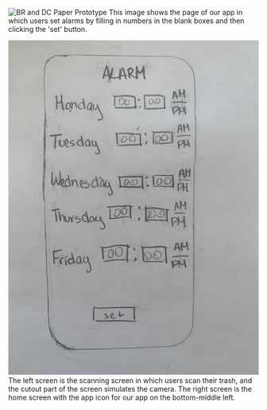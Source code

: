 ![BR and DC Paper Prototype](/assets/img/BR-DCPaperPrototype.jpeg)
This image shows the page of our app in which users set alarms by filling in numbers in the blank boxes and then clicking the 'set' button.

![LP Paper Prototype](/assets/img/LPPaperPrototype.jpeg)
The left screen is the scanning screen in which users scan their trash, and the cutout part of the screen simulates the camera. The right screen is the home screen with the app icon for our app on the bottom-middle left.
